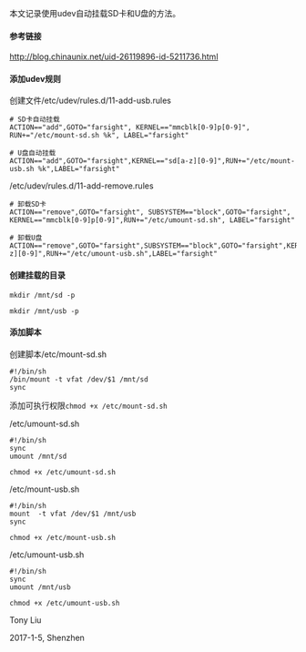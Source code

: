 本文记录使用udev自动挂载SD卡和U盘的方法。

#### 参考链接

http://blog.chinaunix.net/uid-26119896-id-5211736.html

#### 添加udev规则

创建文件/etc/udev/rules.d/11-add-usb.rules

```
# SD卡自动挂载
ACTION=="add",GOTO="farsight", KERNEL=="mmcblk[0-9]p[0-9]", RUN+="/etc/mount-sd.sh %k", LABEL="farsight"

# U盘自动挂载
ACTION=="add",GOTO="farsight",KERNEL=="sd[a-z][0-9]",RUN+="/etc/mount-usb.sh %k",LABEL="farsight"
```

/etc/udev/rules.d/11-add-remove.rules

```
# 卸载SD卡
ACTION=="remove",GOTO="farsight", SUBSYSTEM=="block",GOTO="farsight", KERNEL=="mmcblk[0-9]p[0-9]",RUN+="/etc/umount-sd.sh", LABEL="farsight"

# 卸载U盘
ACTION=="remove",GOTO="farsight",SUBSYSTEM=="block",GOTO="farsight",KERNEL=="sd[a-z][0-9]",RUN+="/etc/umount-usb.sh",LABEL="farsight"
```

#### 创建挂载的目录

`mkdir /mnt/sd -p`

`mkdir /mnt/usb -p`

#### 添加脚本

创建脚本/etc/mount-sd.sh

```
#!/bin/sh
/bin/mount -t vfat /dev/$1 /mnt/sd
sync
```

添加可执行权限`chmod +x /etc/mount-sd.sh`

/etc/umount-sd.sh

```
#!/bin/sh
sync
umount /mnt/sd
```

`chmod +x /etc/umount-sd.sh`


/etc/mount-usb.sh

```
#!/bin/sh
mount  -t vfat /dev/$1 /mnt/usb
sync
```

`chmod +x /etc/mount-usb.sh`

/etc/umount-usb.sh

```
#!/bin/sh
sync
umount /mnt/usb
```

`chmod +x /etc/umount-usb.sh`

Tony Liu

2017-1-5, Shenzhen